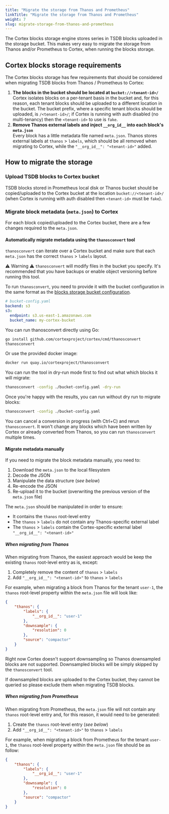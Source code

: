 ```yaml
---
title: "Migrate the storage from Thanos and Prometheus"
linkTitle: "Migrate the storage from Thanos and Prometheus"
weight: 7
slug: migrate-storage-from-thanos-and-prometheus
---
```


The Cortex blocks storage engine stores series in TSDB blocks uploaded in the storage bucket. This makes very easy to migrate the storage from Thanos and/or Prometheus to Cortex, when running the blocks storage.

## Cortex blocks storage requirements

The Cortex blocks storage has few requirements that should be considered when migrating TSDB blocks from Thanos / Prometheus to Cortex:

1. **The blocks in the bucket should be located at `bucket://<tenant-id>/`**<br />
   Cortex isolates blocks on a per-tenant basis in the bucket and, for this reason, each tenant blocks should be uploaded to a different location in the bucket. The bucket prefix, where a specific tenant blocks should be uploaded, is `/<tenant-id>/`; if Cortex is running with auth disabled (no multi-tenancy) then the `<tenant-id>` to use is `fake`.
2. **Remove Thanos external labels and inject `__org_id__` into each block's `meta.json`**<br />
   Every block has a little metadata file named `meta.json`. Thanos stores external labels at `thanos` > `labels`, which should be all removed when migrating to Cortex, while the `"__org_id__": "<tenant-id>"` added.

## How to migrate the storage

### Upload TSDB blocks to Cortex bucket

TSDB blocks stored in Prometheus local disk or Thanos bucket should be copied/uploaded to the Cortex bucket at the location `bucket://<tenant-id>/` (when Cortex is running with auth disabled then `<tenant-id>` must be `fake`).

### Migrate block metadata (`meta.json`) to Cortex

For each block copied/uploaded to the Cortex bucket, there are a few changes required to the `meta.json`.

#### Automatically migrate metadata using the `thanosconvert` tool

`thanosconvert` can iterate over a Cortex bucket and make sure that each `meta.json` has the correct `thanos` > `labels` layout.

⚠ Warning ⚠ `thanosconvert` will modify files in the bucket you specify. It's recommended that you have backups or enable object versioning before running this tool.

To run `thanosconvert`, you need to provide it with the bucket configuration in the same format as the [blocks storage bucket configuration](../configuration/config-file-reference.md#blocks_storage_config).
```yaml
# bucket-config.yaml
backend: s3
s3:
  endpoint: s3.us-east-1.amazonaws.com
  bucket_name: my-cortex-bucket
```

You can run thanosconvert directly using Go:
```bash
go install github.com/cortexproject/cortex/cmd/thanosconvert
thanosconvert
```

Or use the provided docker image:
```bash
docker run quay.io/cortexproject/thanosconvert
```

You can run the tool in dry-run mode first to find out what which blocks it will migrate:

```bash
thanosconvert -config ./bucket-config.yaml -dry-run
```

Once you're happy with the results, you can run without dry run to migrate blocks:
```bash
thanosconvert -config ./bucket-config.yaml
```

You can cancel a conversion in progress (with Ctrl+C) and rerun `thanosconvert`. It won't change any blocks which have been written by Cortex or already converted from Thanos, so you can run `thanosconvert` multiple times.


#### Migrate metadata manually

If you need to migrate the block metadata manually, you need to:

1. Download the `meta.json` to the local filesystem
2. Decode the JSON
3. Manipulate the data structure (_see below_)
4. Re-encode the JSON
5. Re-upload it to the bucket (overwriting the previous version of the `meta.json` file)

The `meta.json` should be manipulated in order to ensure:

- It contains the `thanos` root-level entry
- The `thanos` > `labels` do not contain any Thanos-specific external label
- The `thanos` > `labels` contain the Cortex-specific external label `"__org_id__": "<tenant-id>"`


##### When migrating from Thanos

When migrating from Thanos, the easiest approach would be keep the existing `thanos` root-level entry as is, except:

1. Completely remove the content of `thanos` > `labels`
2. Add `"__org_id__": "<tenant-id>"` to `thanos` > `labels`

For example, when migrating a block from Thanos for the tenant `user-1`, the `thanos` root-level property within the `meta.json` file will look like:

```json
{
	"thanos": {
		"labels": {
			"__org_id__": "user-1"
		},
		"downsample": {
			"resolution": 0
		},
		"source": "compactor"
	}
}
```

Right now Cortex doesn't support downsampling so Thanos downsampled blocks are not supported. Downsampled blocks will be simply skipped by the `thanosconvert` tool.

If downsampled blocks are uploaded to the Cortex bucket, they cannot be queried so please exclude them when migrating TSDB blocks.

##### When migrating from Prometheus

When migrating from Prometheus, the `meta.json` file will not contain any `thanos` root-level entry and, for this reason, it would need to be generated:

1. Create the `thanos` root-level entry (_see below_)
2. Add `"__org_id__": "<tenant-id>"` to `thanos` > `labels`

For example, when migrating a block from Prometheus for the tenant `user-1`, the `thanos` root-level property within the `meta.json` file should be as follow:

```json
{
	"thanos": {
		"labels": {
			"__org_id__": "user-1"
		},
		"downsample": {
			"resolution": 0
		},
		"source": "compactor"
	}
}
```
